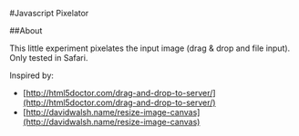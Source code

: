 #Javascript Pixelator

##About

This little experiment pixelates the input image (drag & drop and file input). Only tested in Safari.

Inspired by:

* [http://html5doctor.com/drag-and-drop-to-server/](http://html5doctor.com/drag-and-drop-to-server/)
* [http://davidwalsh.name/resize-image-canvas](http://davidwalsh.name/resize-image-canvas)